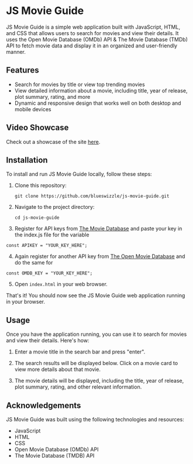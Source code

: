 # JS Movie Guide


JS Movie Guide is a simple web application built with JavaScript, HTML, and CSS that allows users to search for movies and view their details. It uses the Open Movie Database (OMDb) API & The Movie Database (TMDb) API to fetch movie data and display it in an organized and user-friendly manner.

## Features

- Search for movies by title or view top trending movies
- View detailed information about a movie, including title, year of release, plot summary, rating, and more
- Dynamic and responsive design that works well on both desktop and mobile devices

## Video Showcase

Check out a showcase of the site [here](https://youtu.be/sS8othUvrZY).

## Installation

To install and run JS Movie Guide locally, follow these steps:

1. Clone this repository:
   ```
   git clone https://github.com/blueswizzle/js-movie-guide.git
   ```

2. Navigate to the project directory:
   ```
   cd js-movie-guide
   ```

3. Register for API keys from [The Movie Database](https://developers.themoviedb.org/3/getting-started/introduction) and paste your key in the index.js file for the variable
  ```
  const APIKEY = "YOUR_KEY_HERE";
  
  ```
4. Again register for another API key from [The Open Movie Database](https://www.omdbapi.com/apikey.aspx) and do the same for
  ```
  const OMDB_KEY = "YOUR_KEY_HERE";
  ```
 
5. Open `index.html` in your web browser.

That's it! You should now see the JS Movie Guide web application running in your browser.

## Usage

Once you have the application running, you can use it to search for movies and view their details. Here's how:

1. Enter a movie title in the search bar and press "enter".

2. The search results will be displayed below. Click on a movie card to view more details about that movie.

3. The movie details will be displayed, including the title, year of release, plot summary, rating, and other relevant information.


## Acknowledgements

JS Movie Guide was built using the following technologies and resources:

- JavaScript
- HTML
- CSS
- Open Movie Database (OMDb) API
- The Movie Database (TMDB) API
